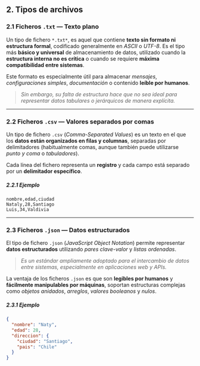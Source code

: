 ## 2. **Tipos de archivos**

### **2.1 Ficheros `.txt` — Texto plano**

Un tipo de fichero `*.txt*`, es aquel que contiene **texto sin formato ni estructura formal**, codificado generalmente en *ASCII* o *UTF-8*. Es el tipo más **básico y universal** de almacenamiento de datos, utilizado cuando la **estructura interna no es crítica** o cuando se requiere **máxima compatibilidad entre sistemas**.

Este formato es especialmente útil para almacenar *mensajes*, *configuraciones simples*, *documentación* o contenido **leíble por humanos**.

> *Sin embargo, su falta de estructura hace que no sea ideal para representar datos tabulares o jerárquicos de manera explícita.*

---
### **2.2 Ficheros `.csv` — Valores separados por comas**

Un tipo de fichero `.csv` (*Comma-Separated Values*) es un texto en el que los **datos están organizados en filas y columnas**, separadas por delimitadores (habitualmente comas, aunque también puede utilizarse *punto y coma* o *tabuladores*).

Cada línea del fichero representa un **registro** y cada campo está separado por un **delimitador específico**.

##### **2.2.1 Ejemplo**

```
nombre,edad,ciudad
Nataly,28,Santiago
Luis,34,Valdivia
```

---
### **2.3 Ficheros `.json` — Datos estructurados**

El tipo de fichero `.json` (*JavaScript Object Notation*) permite representar **datos estructurados** utilizando *pares clave-valor* y *listas ordenadas*.

> *Es un estándar ampliamente adoptado para el intercambio de datos entre sistemas, especialmente en aplicaciones web y APIs.*

La ventaja de los ficheros `.json` es que son **legibles por humanos** y **fácilmente manipulables por máquinas**, soportan estructuras complejas como *objetos anidados*, *arreglos*, *valores booleanos* y *nulos*.

##### **2.3.1 Ejemplo**

```json
{
  "nombre": "Naty",
  "edad": 28,
  "direccion": {
    "ciudad": "Santiago",
    "pais": "Chile"
  }
}
```
